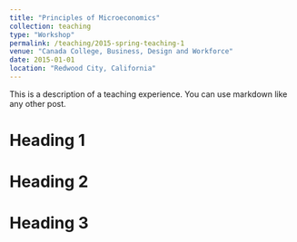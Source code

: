 ```yaml
---
title: "Principles of Microeconomics"
collection: teaching
type: "Workshop"
permalink: /teaching/2015-spring-teaching-1
venue: "Canada College, Business, Design and Workforce"
date: 2015-01-01
location: "Redwood City, California"
---
```


This is a description of a teaching experience. You can use markdown like any other post.

Heading 1
======

Heading 2
======

Heading 3
======
